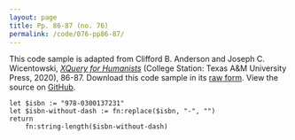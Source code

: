 ```yaml
---
layout: page
title: Pp. 86-87 (no. 76)
permalink: /code/076-pp86-87/
---
```


This code sample is adapted from Clifford B. Anderson and Joseph C. Wicentowski, 
[_XQuery for Humanists_](/) (College Station: Texas A&M University Press, 2020), 86-87. 
Download this code sample in its [raw form](/code/076-pp86-87/076-pp86-87.xq).
View the source on [GitHub](https://github.com/coding4humanists/xquery4humanists/blob/release/code/076-pp86-87/076-pp86-87.xq).

```xquery
let $isbn := "978-0300137231"
let $isbn-without-dash := fn:replace($isbn, "-", "")
return
    fn:string-length($isbn-without-dash)
```  
